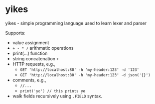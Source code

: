 # yikes

yikes - simple programming language used to learn lexer and parser

Supports:
- value assignment
- `+ - * /` arithmatic operations
- print(...) function
- string concatenation `+`
- HTTP requests, e.g.,
    - `GET 'http://localhost:80' -h 'my-header:123' -d '123'`
    - `GET 'http://localhost:80' -h 'my-header:123' -d json('{}')`
- comments, e.g.,
    - `//...`
    - `print('yo') // this prints yo`
- walk fields recursively using `.FIELD` syntax.
